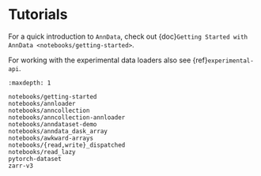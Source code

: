 # Tutorials

For a quick introduction to `AnnData`, check out {doc}`Getting Started with AnnData <notebooks/getting-started>`.

For working with the experimental data loaders also see {ref}`experimental-api`.

```{toctree}
:maxdepth: 1

notebooks/getting-started
notebooks/annloader
notebooks/anncollection
notebooks/anncollection-annloader
notebooks/anndataset-demo
notebooks/anndata_dask_array
notebooks/awkward-arrays
notebooks/{read,write}_dispatched
notebooks/read_lazy
pytorch-dataset
zarr-v3
```
